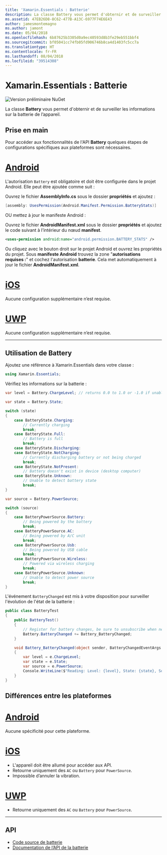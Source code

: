 ```yaml
---
title: 'Xamarin.Essentials : Batterie'
description: La classe Battery vous permet d'obternir et de surveiller les informations sur la batterie de l’appareil.
ms.assetid: 47EB26D8-8C62-477B-A13C-6977F74E6E43
author: jamesmontemagno
ms.author: jamont
ms.date: 05/04/2018
ms.openlocfilehash: 6b87625b3305d0a9ec40593d8b3fe29eb551bbf4
ms.sourcegitcommit: bf05041cc74fb05fd906746b8ca4d1403fc5cc7a
ms.translationtype: HT
ms.contentlocale: fr-FR
ms.lasthandoff: 08/04/2018
ms.locfileid: "39514308"
---
```

# <a name="xamarinessentials-battery"></a>Xamarin.Essentials : Batterie

![Version préliminaire NuGet](~/media/shared/pre-release.png)

La classe **Battery** vous permet d'obternir et de surveiller les informations sur la batterie de l’appareil.

## <a name="getting-started"></a>Prise en main

Pour accéder aux fonctionnalités de l'API **Battery** quelques étapes de configurations spécifiques aux plateformes sont nécessaires.

# <a name="androidtabandroid"></a>[Android](#tab/android)

L'autorisation `Battery` est obligatoire et doit être configurée dans le projet Android. Elle peut être ajoutée comme suit :

Ouvrez le fichier **AssemblyInfo.cs** sous le dossier **propriétés** et ajoutez :

```csharp
[assembly: UsesPermission(Android.Manifest.Permission.BatteryStats)]
```

OU mettez à jour le manifeste Android :

Ouvrez le fichier **AndroidManifest.xml** sous le dossier **propriétés** et ajoutez le code suivant à l’intérieur du nœud **manifest**.

```xml
<uses-permission android:name="android.permission.BATTERY_STATS" />
```

Ou cliquez avec le bouton droit sur le projet Android et ouvrez les propriétés du projet. Sous **manifeste Android** trouvez la zone "**autorisations requises :**" et cochez l'autorisation **batterie**. Cela met automatiquement à jour le fichier **AndroidManifest.xml**.

# <a name="iostabios"></a>[iOS](#tab/ios)

Aucune configuration supplémentaire n’est requise.

# <a name="uwptabuwp"></a>[UWP](#tab/uwp)

Aucune configuration supplémentaire n’est requise.

-----

## <a name="using-battery"></a>Utilisation de **Battery**

Ajoutez une référence à Xamarin.Essentials dans votre classe :

```csharp
using Xamarin.Essentials;
```

Vérifiez les informations sur la batterie :

```csharp
var level = Battery.ChargeLevel; // returns 0.0 to 1.0 or -1.0 if unable to determine.

var state = Battery.State;

switch (state)
{
    case BatteryState.Charging:
        // Currently charging
        break;
    case BatteryState.Full:
        // Battery is full
        break;
    case BatteryState.Discharging:
    case BatteryState.NotCharging:
        // Currently discharging battery or not being charged
        break;
    case BatteryState.NotPresent:
        // Battery doesn't exist in device (desktop computer)
    case BatteryState.Unknown:
        // Unable to detect battery state
        break;
}

var source = Battery.PowerSource;

switch (source)
{
    case BatteryPowerSource.Battery:
        // Being powered by the battery
        break;
    case BatteryPowerSource.AC:
        // Being powered by A/C unit
        break;
    case BatteryPowerSource.Usb:
        // Being powered by USB cable
        break;
    case BatteryPowerSource.Wireless:
        // Powered via wireless charging
        break;
    case BatteryPowerSource.Unknown:
        // Unable to detect power source
        break;
}
```

L'événement `BatteryChanged` est mis à votre disposition pour surveiller l'évolution de l'état de la batterie :

```csharp
public class BatteryTest
{
    public BatteryTest()
    {
        // Register for battery changes, be sure to unsubscribe when needed
        Battery.BatteryChanged += Battery_BatteryChanged;
    }

    void Battery_BatteryChanged(object sender, BatteryChangedEventArgs   e)
    {
        var level = e.ChargeLevel;
        var state = e.State;
        var source = e.PowerSource;
        Console.WriteLine($"Reading: Level: {level}, State: {state}, Source: {source}");
    }
}
```

## <a name="platform-differences"></a>Différences entre les plateformes

# <a name="androidtabandroid"></a>[Android](#tab/android)

Aucune spécificité pour cette plateforme.

# <a name="iostabios"></a>[iOS](#tab/ios)

* L'appareil doit être allumé pour accéder aux API.
* Retourne uniquement des `AC` ou `Battery` pour `PowerSource`.
* Impossible d’annuler la vibration.

# <a name="uwptabuwp"></a>[UWP](#tab/uwp)

* Retourne uniquement des `AC` ou `Battery` pour `PowerSource`.

-----

## <a name="api"></a>API

- [Code source de batterie](https://github.com/xamarin/Essentials/tree/master/Xamarin.Essentials/Battery)
- [Documentation de l’API de la batterie](xref:Xamarin.Essentials.Battery)
